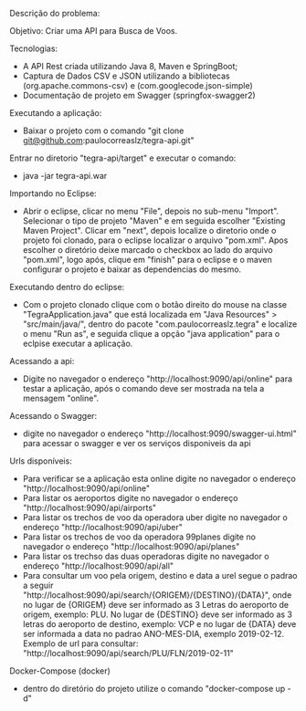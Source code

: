 Descrição do problema: 

Objetivo: Criar uma API para Busca de Voos.

Tecnologias:
- A API Rest criada utilizando Java 8, Maven e SpringBoot;
- Captura de Dados CSV e JSON utilizando a bibliotecas (org.apache.commons-csv) e (com.googlecode.json-simple)
- Documentação de projeto em Swagger (springfox-swagger2)

Executando a aplicação:
- Baixar o projeto com o comando "git clone git@github.com:paulocorreaslz/tegra-api.git"

Entrar no diretorio "tegra-api/target" e executar o comando:
- java -jar tegra-api.war

Importando no Eclipse:
- Abrir o eclipse, clicar no menu "File", depois no sub-menu "Import". Selecionar o tipo de projeto "Maven" e em seguida escolher "Existing Maven Project". Clicar em "next", depois localize o diretorio onde o projeto foi clonado, para o eclipse localizar o arquivo "pom.xml". Apos escolher o diretório deixe marcado o checkbox ao lado do arquivo "pom.xml", logo após, clique em "finish" para o eclipse e o maven configurar o projeto e baixar as dependencias do mesmo.

Executando dentro do eclipse:
- Com o projeto clonado clique com o botão direito do mouse na classe "TegraApplication.java" que está localizada em "Java Resources" > "src/main/java/", dentro do pacote "com.paulocorreaslz.tegra" e localize o menu "Run as", e seguida clique a opção "java application" para o eclpise executar a aplicação.

Acessando a api:
- Digite no navegador o endereço "http://localhost:9090/api/online" para testar a aplicação, após o comando deve ser mostrada na tela a mensagem "online".

Acessando o Swagger:
- digite no navegador o endereço "http://localhost:9090/swagger-ui.html" para acessar o swagger e ver os serviços disponiveis da api

Urls disponíveis:
- Para verificar se a aplicação esta online digite no navegador o endereço "http://localhost:9090/api/online"
- Para listar os aeroportos digite no navegador o endereço "http://localhost:9090/api/airports"
- Para listar os trechos de voo da operadora uber digite no navegador o endereço "http://localhost:9090/api/uber"
- Para listar os trechos de voo da operadora 99planes digite no navegador o endereço "http://localhost:9090/api/planes"
- Para listar os trechso das duas operadoras digite no navegador o endereço "http://localhost:9090/api/all"
- Para consultar um voo pela origem, destino e data a urel segue o padrao a seguir "http://localhost:9090/api/search/{ORIGEM}/{DESTINO}/{DATA}", onde no lugar de {ORIGEM} deve ser informado as 3 Letras do aeroporto de origem, exemplo: PLU. No lugar de {DESTINO} deve ser informado as 3 letras do aeroporto de destino, exemplo: VCP e no lugar de {DATA} deve ser informada a data no padrao ANO-MES-DIA, exemplo 2019-02-12. Exemplo de url para consultar: "http://localhost:9090/api/search/PLU/FLN/2019-02-11"
  

Docker-Compose (docker)
- dentro do diretório do projeto utilize o comando "docker-compose up -d"

